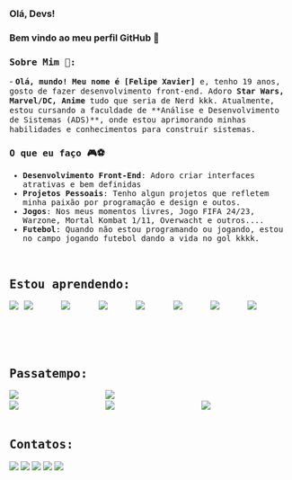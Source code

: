 <div style="width: 100%; text-align: center; position: relative; height: 40%; overflow: hidden;">
    <img src="https://github.com/amandewatnitrr/amandewatnitrr/blob/main/terminal.gif" style="width: 60%; position: absolute; left: -100%; top: 50%; transform: translate(-50%, -50%);" />
</div>
<br>
<br>
<h3><b><spam>Olá, Devs!</spam></b></h3>
<h3><b><spam>Bem vindo ao meu perfil GitHub 👋</spam></b></h3>
<h3><b><samp>Sobre Mim 🚀:</samp></b></h3>
<div>                                         
- <samp><b>Olá, mundo! Meu nome é [Felipe Xavier]</b> e, tenho 19 anos, gosto de fazer desenvolvimento front-end. Adoro <b>Star Wars, Marvel/DC, Anime</b> tudo que seria de Nerd kkk. Atualmente, estou cursando a faculdade de **Análise e Desenvolvimento de Sistemas (ADS)**, onde estou aprimorando minhas habilidades e conhecimentos para construir sistemas.

### O que eu faço 🎮⚽
- <samp>**Desenvolvimento Front-End**: Adoro criar interfaces atrativas e bem definidas
- <samp>**Projetos Pessoais**: Tenho algun projetos que refletem minha paixão por programação e design e outos.
- <samp>**Jogos**: Nos meus momentos livres, Jogo FIFA 24/23, Warzone, Mortal Kombat 1/11, Overwacht e outros....
- <samp>**Futebol**: Quando não estou programando ou jogando, estou no campo jogando futebol dando a vida no gol kkkk.
</div>

<br>          
<h2><b><samp>Estou aprendendo:</samp></b></h2>
<div style="display: flex;">
    <img src="https://cdn.jsdelivr.net/gh/devicons/devicon@latest/icons/javascript/javascript-original.svg" height="50" style="margin-right: 10px;"/>
    <img src="https://cdn.jsdelivr.net/gh/devicons/devicon@latest/icons/linux/linux-original.svg" height="50" style="margin-right: 10%;"/>
    <img src="https://cdn.jsdelivr.net/gh/devicons/devicon@latest/icons/csharp/csharp-original.svg" height="50" style="margin-right: 10%;"/>
    <img src="https://cdn.jsdelivr.net/gh/devicons/devicon@latest/icons/python/python-original.svg" height="50" style="margin-right: 10%;"/>
    <img src="https://cdn.jsdelivr.net/gh/devicons/devicon@latest/icons/mysql/mysql-original.svg" height="50" style="margin-right: 10%;"/>
     <img src="https://cdn.jsdelivr.net/gh/devicons/devicon@latest/icons/html5/html5-original-wordmark.svg" height="70" style="margin-right: 10%;"/>
    <img src="https://cdn.jsdelivr.net/gh/devicons/devicon@latest/icons/css3/css3-original-wordmark.svg" height="70" style="margin-right: 10%;"/>
     <img src="https://cdn.jsdelivr.net/gh/devicons/devicon@latest/icons/git/git-original.svg" />
          
</div>
<br>

<h2><b><samp>Passatempo:</samp></b></h2>
<div>
<img src="https://cdn.jsdelivr.net/gh/devicons/devicon@latest/icons/aftereffects/aftereffects-original.svg" height="50" style="margin-right: 30%;"/>
<img src="https://cdn.jsdelivr.net/gh/devicons/devicon@latest/icons/photoshop/photoshop-original.svg" height="50" style="margin-right: 30%;"/>
<img src="https://cdn.jsdelivr.net/gh/devicons/devicon@latest/icons/illustrator/illustrator-plain.svg" height="50" style="margin-right: 30%;"/>
<img src="https://cdn.jsdelivr.net/gh/devicons/devicon@latest/icons/gimp/gimp-original.svg" height="50" style="margin-right: 30%;"/>
<img src="https://cdn.jsdelivr.net/gh/devicons/devicon@latest/icons/canva/canva-original.svg" />
          
</div> 

<br>    
<h2><b><samp>Contatos:</samp></b></h2>
<div>
<a href="https://www.youtube.com/seu-canal-youtube-aqui" target="_blank"><img loading="lazy" src="https://img.shields.io/badge/YouTube-FF0000?style=for-the-badge&logo=youtube&logoColor=white" target="_blank"></a>
<a href="https://instagram.com/_feh.xav" target="_blank"><img loading="lazy" src="https://img.shields.io/badge/-Instagram-%23E4405F?style=for-the-badge&logo=instagram&logoColor=white" target="_blank"></a>
<a href="https://www.twitch.tv/seu-usuário-aqui" target="_blank"><img loading="lazy" src="https://img.shields.io/badge/Twitch-9146FF?style=for-the-badge&logo=twitch&logoColor=white" target="_blank"></a>
<a href = "mailto:contato@xaviefelipe01@gmail.com"><img loading="lazy" src="https://img.shields.io/badge/Gmail-D14836?style=for-the-badge&logo=gmail&logoColor=white" target="_blank"></a>
<a href="https://www.linkedin.com/in/felipe-xavier-84a4462b3" target="_blank"><img loading="lazy" src="https://img.shields.io/badge/-LinkedIn-%230077B5?style=for-the-badge&logo=linkedin&logoColor=white" target="_blank"></a>   
</div>
